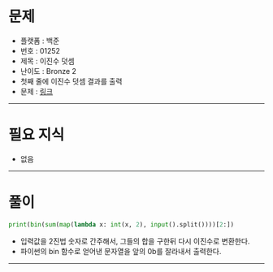 # 문제
- 플랫폼 : 백준
- 번호 : 01252
- 제목 : 이진수 덧셈
- 난이도 : Bronze 2
- 첫째 줄에 이진수 덧셈 결과를 출력
- 문제 : <a href="https://www.acmicpc.net/problem/1252" target="_blank">링크</a>

---

# 필요 지식
- 없음

---

# 풀이
```python
print(bin(sum(map(lambda x: int(x, 2), input().split())))[2:])
```
- 입력값을 2진법 숫자로 간주해서, 그들의 합을 구한뒤 다시 이진수로 변환한다.
- 파이썬의 bin 함수로 얻어낸 문자열을 앞의 0b를 잘라내서 출력한다.

---


